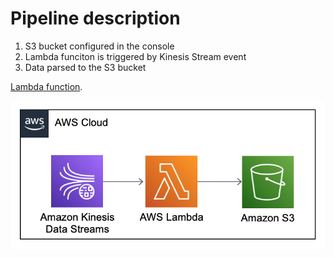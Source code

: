 # Pipeline description

1. S3 bucket configured in the console
2. Lambda funciton is triggered by Kinesis Stream event
3. Data parsed to the S3 bucket
 
[Lambda function](https://github.com/ksenia-tabakova/AWS-pipelines-project/blob/main/Kinesis-to-S3%20pipeline/lambda_function.py).

![pipeline diagram](../diagrams/kinesis-to-s3.png)
